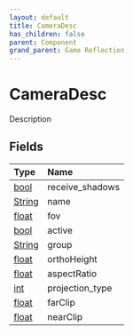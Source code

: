 ```yaml
---
layout: default
title: CameraDesc
has_children: false
parent: Component
grand_parent: Game Reflection
---
```

# CameraDesc
Description 

## Fields

| Type | Name |
|:----------|:--------------|
| [bool](/riftbreaker-wiki/docs/game-reflection/components/bool/) | receive_shadows |
| [String](/riftbreaker-wiki/docs/game-reflection/components/string/) | name |
| [float](/riftbreaker-wiki/docs/game-reflection/components/float/) | fov |
| [bool](/riftbreaker-wiki/docs/game-reflection/components/bool/) | active |
| [String](/riftbreaker-wiki/docs/game-reflection/components/string/) | group |
| [float](/riftbreaker-wiki/docs/game-reflection/components/float/) | orthoHeight |
| [float](/riftbreaker-wiki/docs/game-reflection/components/float/) | aspectRatio |
| [int](/riftbreaker-wiki/docs/game-reflection/enums/int/) | projection_type |
| [float](/riftbreaker-wiki/docs/game-reflection/components/float/) | farClip |
| [float](/riftbreaker-wiki/docs/game-reflection/components/float/) | nearClip |

